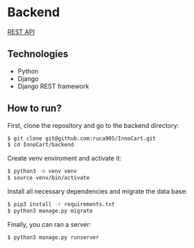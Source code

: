 # Backend
[REST API](https://app.swaggerhub.com/apis/Innopolis-University1/InnoCart/1.0.0-oas3)

## Technologies
- Python
- Django
- Django REST framework

## How to run?
First, clone the repository and go to the backend directory:
```bash
$ git clone git@github.com:ruca905/InnoCart.git
$ cd InnoCart/backend
```
Create venv enviroment and activate it:
```bash
$ python3 -m venv venv
$ source venv/bin/activate
```
Install all necessary dependencies and migrate the data base:
```bash
$ pip3 install -r requirements.txt
$ python3 manage.py migrate
```
Finally, you can ran a server:
```bash
$ python3 manage.py runserver
```
